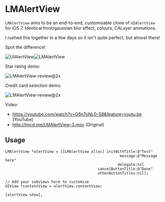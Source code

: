 LMAlertView
===========

`LMAlertView` aims to be an end-to-end, customisable clone of `UIAlertView` for iOS 7. Identical frost/gaussian blur effect, colours, CALayer animations.

I rushed this together in a few days so it isn't quite perfect, but almost there!

Spot the difference!

![UIAlertView](http://lmcd.me/UIAlertView-cutout.png)![LMAlertView](http://lmcd.me/LMAlertView-cutout.png)

Star rating demo:

![LMAlertView-review@2x](http://lmcd.me/LMAlertView-review@2x.png)

Credit card selection demo:

![LMAlertView-review@2x](http://lmcd.me/LMAlertView-card@2x.png)

Video:
- https://youtube.com/watch?v=G6n7oNL0-S8&feature=youtu.be (YouTube)
- http://lmcd.me/LMAlertView-3.mov (Original)

## Usage

    LMAlertView *alertView = [[LMAlertView alloc] initWithTitle:@"Test"
                                                        message:@"Message here"
                                                       delegate:nil
                                              cancelButtonTitle:@"Done"
                                              otherButtonTitles:nil];
                                           
    // Add your subviews here to customise
    UIView *contentView = alertView.contentView;
    
    [alertView show];
